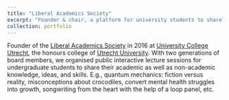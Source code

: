 ```yaml
---
title: "Liberal Academics Society"
excerpt: "Founder & chair, a platform for university students to share their knowledge, ideas, and skills to peers and beyond."
collection: portfolio
---
```


Founder of the [Liberal Academics Society](https://www.facebook.com/lasutrecht?locale=de_DE) in 2016 at [University College Utrecht](https://www.uu.nl/organisatie/university-college-utrecht), the honours college of [Utrecht University](https://www.uu.nl/). With two generations of board members, we organised public interactive lecture sessions for undergraduate students to share their academic as well as non-academic knowledge, ideas, and skills. E.g., quantum mechanics: fiction versus reality, misconceptions about crocodiles, convert mental health struggles into growth, songwriting from the heart with the help of a loop panel, etc.


